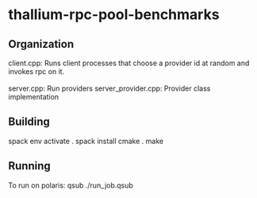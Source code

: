 # thallium-rpc-pool-benchmarks

## Organization
client.cpp: Runs client processes that choose a provider id at random and invokes rpc on it.<br><br>
server.cpp: Run providers
server_provider.cpp: Provider class implementation

## Building
spack env activate .
spack install
cmake .
make

## Running
To run on polaris: qsub ./run_job.qsub
